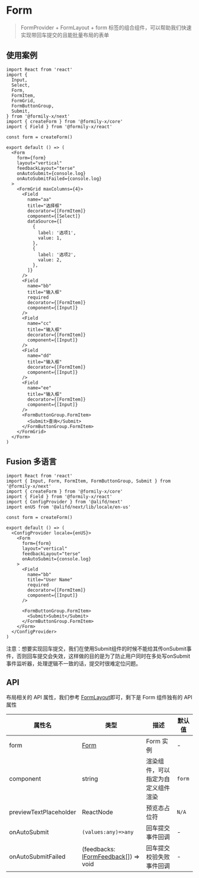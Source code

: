 # Form

> FormProvider + FormLayout + form 标签的组合组件，可以帮助我们快速实现带回车提交的且能批量布局的表单

## 使用案例

```tsx
import React from 'react'
import {
  Input,
  Select,
  Form,
  FormItem,
  FormGrid,
  FormButtonGroup,
  Submit,
} from '@formily-x/next'
import { createForm } from '@formily-x/core'
import { Field } from '@formily-x/react'

const form = createForm()

export default () => (
  <Form
    form={form}
    layout="vertical"
    feedbackLayout="terse"
    onAutoSubmit={console.log}
    onAutoSubmitFailed={console.log}
  >
    <FormGrid maxColumns={4}>
      <Field
        name="aa"
        title="选择框"
        decorator={[FormItem]}
        component={[Select]}
        dataSource={[
          {
            label: '选项1',
            value: 1,
          },
          {
            label: '选项2',
            value: 2,
          },
        ]}
      />
      <Field
        name="bb"
        title="输入框"
        required
        decorator={[FormItem]}
        component={[Input]}
      />
      <Field
        name="cc"
        title="输入框"
        decorator={[FormItem]}
        component={[Input]}
      />
      <Field
        name="dd"
        title="输入框"
        decorator={[FormItem]}
        component={[Input]}
      />
      <Field
        name="ee"
        title="输入框"
        decorator={[FormItem]}
        component={[Input]}
      />
      <FormButtonGroup.FormItem>
        <Submit>查询</Submit>
      </FormButtonGroup.FormItem>
    </FormGrid>
  </Form>
)
```

## Fusion 多语言

```tsx
import React from 'react'
import { Input, Form, FormItem, FormButtonGroup, Submit } from '@formily-x/next'
import { createForm } from '@formily-x/core'
import { Field } from '@formily-x/react'
import { ConfigProvider } from '@alifd/next'
import enUS from '@alifd/next/lib/locale/en-us'

const form = createForm()

export default () => (
  <ConfigProvider locale={enUS}>
    <Form
      form={form}
      layout="vertical"
      feedbackLayout="terse"
      onAutoSubmit={console.log}
    >
      <Field
        name="bb"
        title="User Name"
        required
        decorator={[FormItem]}
        component={[Input]}
      />

      <FormButtonGroup.FormItem>
        <Submit>Submit</Submit>
      </FormButtonGroup.FormItem>
    </Form>
  </ConfigProvider>
)
```

<Alert style="margin-top:20px">
注意：想要实现回车提交，我们在使用Submit组件的时候不能给其传onSubmit事件，否则回车提交会失效，这样做的目的是为了防止用户同时在多处写onSubmit事件监听器，处理逻辑不一致的话，提交时很难定位问题。
</Alert>

## API

布局相关的 API 属性，我们参考 [FormLayout](./form-layout)即可，剩下是 Form 组件独有的 API 属性

| 属性名                 | 类型                                                                                                   | 描述                               | 默认值 |
| ---------------------- | ------------------------------------------------------------------------------------------------------ | ---------------------------------- | ------ |
| form                   | [Form](https://core.formilyjs.org/zh-CN/api/models/form)                                               | Form 实例                          | -      |
| component              | string                                                                                                 | 渲染组件，可以指定为自定义组件渲染 | `form` |
| previewTextPlaceholder | ReactNode                                                                                              | 预览态占位符                       | `N/A`  |
| onAutoSubmit           | `(values:any)=>any`                                                                                    | 回车提交事件回调                   | -      |
| onAutoSubmitFailed     | (feedbacks: [IFormFeedback](https://core.formilyjs.org/zh-CN/api/models/form#iformfeedback)[]) => void | 回车提交校验失败事件回调           | -      |
